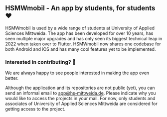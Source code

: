 ## HSMWmobil - An app by students, for students ❤️
HSMWmobil is used by a wide range of students at University of Applied Sciences Mittweida. 
The app has been developed for over 10 years, has seen multiple major upgrades and has only seen its biggest technical leap in 2022 when taken over to Flutter. 
HSMWmobil now shares one codebase for both Android and iOS and has many cool features yet to be implemented.

### Interested in contributing? 🧪
We are always happy to see people interested in making the app even better.

Although the application and its repositories are not public (yet), you can send an informal email to app@hs-mittweida.de. Please indicate why you would like to access the projects in your mail.
For now, only students and associates of University of Applied Sciences Mittweida are considered for getting access to the project.
